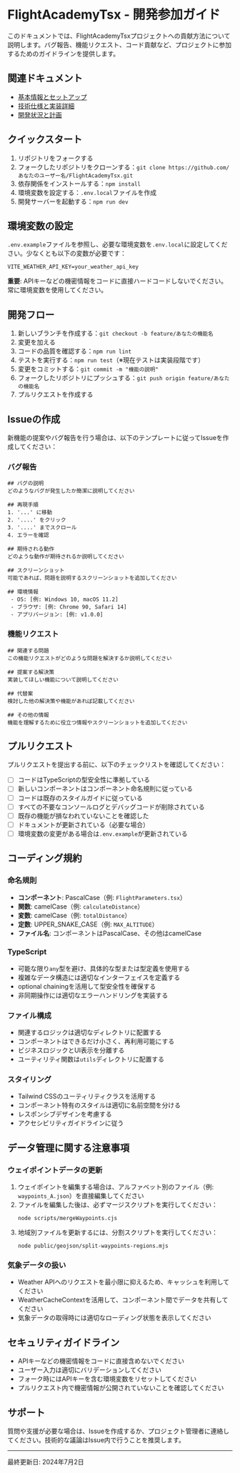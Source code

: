 # FlightAcademyTsx - 開発参加ガイド

このドキュメントでは、FlightAcademyTsxプロジェクトへの貢献方法について説明します。バグ報告、機能リクエスト、コード貢献など、プロジェクトに参加するためのガイドラインを提供します。

## 関連ドキュメント
- [基本情報とセットアップ](./README.md)
- [技術仕様と実装詳細](./DOCUMENTATION.md)
- [開発状況と計画](./DEVELOPMENT_STATUS.md)

## クイックスタート

1. リポジトリをフォークする
2. フォークしたリポジトリをクローンする：`git clone https://github.com/あなたのユーザー名/FlightAcademyTsx.git`
3. 依存関係をインストールする：`npm install`
4. 環境変数を設定する：`.env.local`ファイルを作成
5. 開発サーバーを起動する：`npm run dev`

## 環境変数の設定

`.env.example`ファイルを参照し、必要な環境変数を`.env.local`に設定してください。少なくとも以下の変数が必要です：

```
VITE_WEATHER_API_KEY=your_weather_api_key
```

**重要**: APIキーなどの機密情報をコードに直接ハードコードしないでください。常に環境変数を使用してください。

## 開発フロー

1. 新しいブランチを作成する：`git checkout -b feature/あなたの機能名`
2. 変更を加える
3. コードの品質を確認する：`npm run lint`
4. テストを実行する：`npm run test`（※現在テストは実装段階です）
5. 変更をコミットする：`git commit -m "機能の説明"`
6. フォークしたリポジトリにプッシュする：`git push origin feature/あなたの機能名`
7. プルリクエストを作成する

## Issueの作成

新機能の提案やバグ報告を行う場合は、以下のテンプレートに従ってIssueを作成してください：

### バグ報告
```
## バグの説明
どのようなバグが発生したか簡潔に説明してください

## 再現手順
1. '...' に移動
2. '....' をクリック
3. '....' までスクロール
4. エラーを確認

## 期待される動作
どのような動作が期待されるか説明してください

## スクリーンショット
可能であれば、問題を説明するスクリーンショットを追加してください

## 環境情報
 - OS: [例: Windows 10, macOS 11.2]
 - ブラウザ: [例: Chrome 90, Safari 14]
 - アプリバージョン: [例: v1.0.0]
```

### 機能リクエスト
```
## 関連する問題
この機能リクエストがどのような問題を解決するか説明してください

## 提案する解決策
実装してほしい機能について説明してください

## 代替案
検討した他の解決策や機能があれば記載してください

## その他の情報
機能を理解するために役立つ情報やスクリーンショットを追加してください
```

## プルリクエスト

プルリクエストを提出する前に、以下のチェックリストを確認してください：

- [ ] コードはTypeScriptの型安全性に準拠している
- [ ] 新しいコンポーネントはコンポーネント命名規則に従っている
- [ ] コードは既存のスタイルガイドに従っている
- [ ] すべての不要なコンソールログとデバッグコードが削除されている
- [ ] 既存の機能が損なわれていないことを確認した
- [ ] ドキュメントが更新されている（必要な場合）
- [ ] 環境変数の変更がある場合は`.env.example`が更新されている

## コーディング規約

### 命名規則

- **コンポーネント**: PascalCase（例: `FlightParameters.tsx`）
- **関数**: camelCase（例: `calculateDistance`）
- **変数**: camelCase（例: `totalDistance`）
- **定数**: UPPER_SNAKE_CASE（例: `MAX_ALTITUDE`）
- **ファイル名**: コンポーネントはPascalCase、その他はcamelCase

### TypeScript

- 可能な限り`any`型を避け、具体的な型または型定義を使用する
- 複雑なデータ構造には適切なインターフェイスを定義する
- optional chainingを活用して型安全性を確保する
- 非同期操作には適切なエラーハンドリングを実装する

### ファイル構成

- 関連するロジックは適切なディレクトリに配置する
- コンポーネントはできるだけ小さく、再利用可能にする
- ビジネスロジックとUI表示を分離する
- ユーティリティ関数は`utils`ディレクトリに配置する

### スタイリング

- Tailwind CSSのユーティリティクラスを活用する
- コンポーネント特有のスタイルは適切に名前空間を分ける
- レスポンシブデザインを考慮する
- アクセシビリティガイドラインに従う

## データ管理に関する注意事項

### ウェイポイントデータの更新

1. ウェイポイントを編集する場合は、アルファベット別のファイル（例: `waypoints_A.json`）を直接編集してください
2. ファイルを編集した後は、必ずマージスクリプトを実行してください：
   ```
   node scripts/mergeWaypoints.cjs
   ```
3. 地域別ファイルを更新するには、分割スクリプトを実行してください：
   ```
   node public/geojson/split-waypoints-regions.mjs
   ```

### 気象データの扱い

- Weather APIへのリクエストを最小限に抑えるため、キャッシュを利用してください
- WeatherCacheContextを活用して、コンポーネント間でデータを共有してください
- 気象データの取得時には適切なローディング状態を表示してください

## セキュリティガイドライン

- APIキーなどの機密情報をコードに直接含めないでください
- ユーザー入力は適切にバリデーションしてください
- フォーク時にはAPIキーを含む環境変数をリセットしてください
- プルリクエスト内で機密情報が公開されていないことを確認してください

## サポート

質問や支援が必要な場合は、Issueを作成するか、プロジェクト管理者に連絡してください。技術的な議論はIssue内で行うことを推奨します。

---

最終更新日: 2024年7月2日 